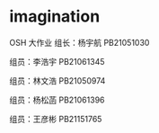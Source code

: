 # imagination
OSH 大作业
组长：杨宇航 PB21051030

组员：李浩宇 PB21061345

组员：林文浩 PB21050974

组员：杨松菡 PB21061396

组员：王彦彬 PB21151765
